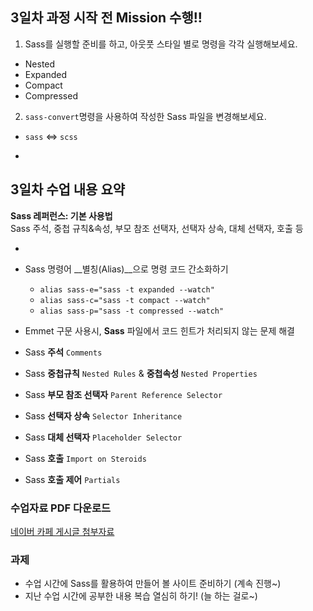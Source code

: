 ## 3일차 과정 시작 전 Mission 수행!!
1. Sass를 실행할 준비를 하고, 아웃풋 스타일 별로 명령을 각각 실행해보세요.
 - Nested
 - Expanded
 - Compact
 - Compressed

2. `sass-convert`명령을 사용하여 작성한 Sass 파일을 변경해보세요.
 - `sass` ⇔ `scss`

-

## 3일차 수업 내용 요약
__Sass 레퍼런스: 기본 사용법__<br>
Sass 주석, 중첩 규칙&속성, 부모 참조 선택자, 선택자 상속, 대체 선택자, 호출 등

-

- Sass 명령어 __별칭(Alias)__으로 명령 코드 간소화하기
	- `alias sass-e="sass -t expanded --watch"`
	- `alias sass-c="sass -t compact --watch"`
	- `alias sass-p="sass -t compressed --watch"`
- Emmet 구문 사용시, __Sass__ 파일에서 코드 힌트가 처리되지 않는 문제 해결
- Sass __주석__ `Comments`
- Sass __중첩규칙__ `Nested Rules` & __중첩속성__ `Nested Properties`
- Sass __부모 참조 선택자__ `Parent Reference Selector`
- Sass __선택자 상속__ `Selector Inheritance`
- Sass __대체 선택자__ `Placeholder Selector`
- Sass __호출__ `Import on Steroids`
- Sass __호출 제어__ `Partials`

### 수업자료 PDF 다운로드
[네이버 카페 게시글 첨부자료](http://cafe.naver.com/webstandardproject/3972)

### 과제
- 수업 시간에 Sass를 활용하여 만들어 볼 사이트 준비하기 (계속 진행~)
- 지난 수업 시간에 공부한 내용 복습 열심히 하기! (늘 하는 걸로~)

